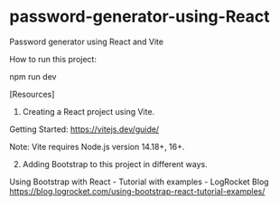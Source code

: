 # password-generator-using-React

Password generator using React and Vite


How to run this project:

  npm run dev



[Resources]

1. Creating a React project using Vite.

Getting Started:
  https://vitejs.dev/guide/

Note: Vite requires Node.js version 14.18+, 16+.


2. Adding Bootstrap to this project in different ways.

Using Bootstrap with React - Tutorial with examples - LogRocket Blog
  https://blog.logrocket.com/using-bootstrap-react-tutorial-examples/
